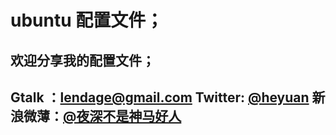 # ubuntu 配置文件；
欢迎分享我的配置文件；
------
Gtalk ：lendage@gmail.com
Twitter: [@heyuan](http://twilendage.appspot.com/heyuan)
新浪微薄：[@夜深不是神马好人](http://t.sina.com.cn/lendage)
------
